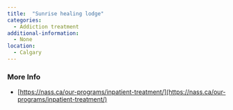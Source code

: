 ```yaml
---
title:  "Sunrise healing lodge"
categories: 
  - Addiction treatment
additional-information:
  - None
location:
  - Calgary
---
```


### More Info
- [https://nass.ca/our-programs/inpatient-treatment/](https://nass.ca/our-programs/inpatient-treatment/)